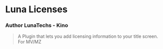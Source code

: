 # Luna Licenses
### Author LunaTechs - Kino
> A Plugin that lets you add licensing information to your title screen.
> For MV/MZ